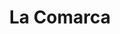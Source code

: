 ---
title: "La Comarca"
url: /ciudad-autonoma-de-buenos-aires/la-comarca-avenida-federico-lacroze/
shop: Bücher
---
